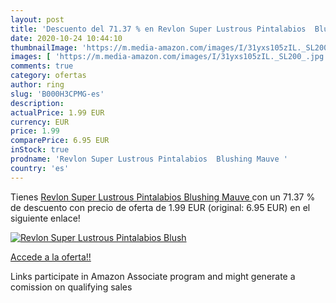 ```yaml
---
layout: post
title: 'Descuento del 71.37 % en Revlon Super Lustrous Pintalabios  Blush'
date: 2020-10-24 10:44:10
thumbnailImage: 'https://m.media-amazon.com/images/I/31yxs105zIL._SL200_.jpg'
images: [ 'https://m.media-amazon.com/images/I/31yxs105zIL._SL200_.jpg' ]
comments: true
category: ofertas
author: ring
slug: 'B000H3CPMG-es'
description:
actualPrice: 1.99 EUR
currency: EUR
price: 1.99
comparePrice: 6.95 EUR
inStock: true
prodname: 'Revlon Super Lustrous Pintalabios  Blushing Mauve '
country: 'es'
---
```


Tienes [Revlon Super Lustrous Pintalabios  Blushing Mauve ](https://www.amazon.es/dp/B000H3CPMG/?tag=tolees-21) con un 71.37 % de descuento con precio de oferta de 1.99 EUR (original: 6.95 EUR) en el siguiente enlace!

[![Revlon Super Lustrous Pintalabios  Blush](https://m.media-amazon.com/images/I/31yxs105zIL._SL200_.jpg)](https://www.amazon.es/dp/B000H3CPMG/?tag=tolees-21)

[Accede a la oferta!!](https://www.amazon.es/dp/B000H3CPMG/?tag=tolees-21)

Links participate in Amazon Associate program and might generate a comission on qualifying sales


